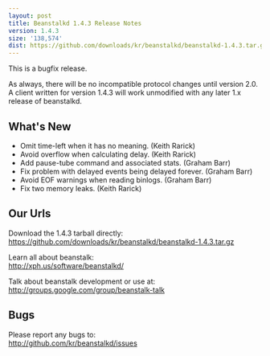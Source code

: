 ```yaml
---
layout: post
title: Beanstalkd 1.4.3 Release Notes
version: 1.4.3
size: '138,574'
dist: https://github.com/downloads/kr/beanstalkd/beanstalkd-1.4.3.tar.gz
---
```


This is a bugfix release.

As always, there will be no incompatible protocol changes until version 2.0. A
client written for version 1.4.3 will work unmodified with any later 1.x
release of beanstalkd.

What's New
----------

 * Omit time-left when it has no meaning. (Keith Rarick)
 * Avoid overflow when calculating delay. (Keith Rarick)
 * Add pause-tube command and associated stats. (Graham Barr)
 * Fix problem with delayed events being delayed forever. (Graham Barr)
 * Avoid EOF warnings when reading binlogs. (Graham Barr)
 * Fix two memory leaks. (Keith Rarick)

Our Urls
--------

Download the 1.4.3 tarball directly:  
<https://github.com/downloads/kr/beanstalkd/beanstalkd-1.4.3.tar.gz>

Learn all about beanstalk:  
<http://xph.us/software/beanstalkd/>

Talk about beanstalk development or use at:  
<http://groups.google.com/group/beanstalk-talk>

Bugs
----

Please report any bugs to:  
<http://github.com/kr/beanstalkd/issues>
